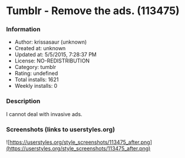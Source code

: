 # Tumblr - Remove the ads. (113475)

### Information
- Author: krissasaur (unknown)
- Created at: unknown
- Updated at: 5/5/2015, 7:28:37 PM
- License: NO-REDISTRIBUTION
- Category: tumblr
- Rating: undefined
- Total installs: 1621
- Weekly installs: 0


### Description
I cannot deal with invasive ads.


### Screenshots (links to userstyles.org)
![https://userstyles.org/style_screenshots/113475_after.png](https://userstyles.org/style_screenshots/113475_after.png)


